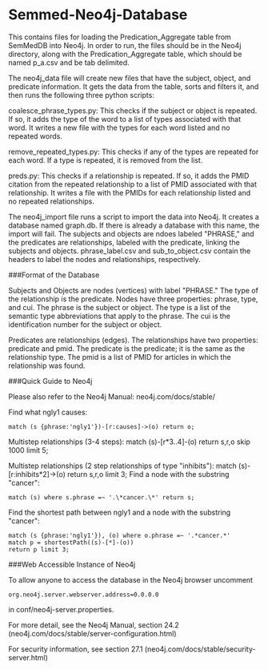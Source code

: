 # Semmed-Neo4j-Database

This contains files for loading the Predication_Aggregate table from SemMedDB into Neo4j.  In order to run, the files should be in the Neo4j directory, along with the Predication_Aggregate table, which should be named p_a.csv and be tab delimited.

The neo4j_data file will create new files that have the subject, object, and predicate information.  It gets the data from the table, sorts and filters it, and then runs the following three python scripts:

  coalesce_phrase_types.py: This checks if the subject or object is repeated.  If so, it adds the type of the word to a list of types associated with that word.  It writes a new file with the types for each word listed and no repeated words.

  remove_repeated_types.py: This checks if any of the types are repeated for each word.  If a type is repeated, it is removed from the list.

  preds.py: This checks if a relationship is repeated.  If so, it adds the PMID citation from the repeated relationship to a list of PMID associated with that relationship.  It writes a file with the PMIDs for each relationship listed and no repeated relationships.

The neo4j_import file runs a script to import the data into Neo4j.  It creates a database named graph.db.  If there is already a database with this name, the import will fail.  The subjects and objects are ndoes labeled "PHRASE," and the predicates are relationships, labeled with the predicate, linking the subjects and objects.
phrase_label.csv and sub_to_object.csv contain the headers to label the nodes and relationships, respectively.

###Format of the Database

Subjects and Objects are nodes (vertices) with label "PHRASE."  The type of the relationship is the predicate.  Nodes have three properties: phrase, type, and cui.  The phrase is the subject or object.  The type is a list of the semantic type abbreviations that apply to the phrase.  The cui is the identification number for the subject or object.

Predicates are relationships (edges).  The relationships have two properties: predicate and pmid.  The predicate is the predicate; it is the same as the relationship type.  The pmid is a list of PMID for articles in which the relationship was found.

###Quick Guide to Neo4j

Please also refer to the Neo4j Manual: neo4j.com/docs/stable/

Find what ngly1 causes:

    match (s {phrase:'ngly1'})-[r:causes]->(o) return o;

Multistep relationships (3-4 steps):
    match (s)-[r*3..4]-(o) return s,r,o skip 1000 limit 5;

Multistep relationships (2 step relationships of type "inhibits"):
    match (s)-[r:inhibits*2]->(o) return s,r,o limit 3;
Find a node with the substring "cancer":

    match (s) where s.phrase =~ '.\*cancer.\*' return s;

Find the shortest path between ngly1 and a node with the substring "cancer":

    match (s {phrase:'ngly1'}), (o) where o.phrase =~ '.*cancer.*'
    match p = shortestPath((s)-[*]-(o))
    return p limit 3;

###Web Accessible Instance of Neo4j

To allow anyone to access the database in the Neo4j browser uncomment

    org.neo4j.server.webserver.address=0.0.0.0

in conf/neo4j-server.properties.

For more detail, see the Neo4j Manual, section 24.2 (neo4j.com/docs/stable/server-configuration.html)

For security information, see section 27.1 (neo4j.com/docs/stable/security-server.html)
